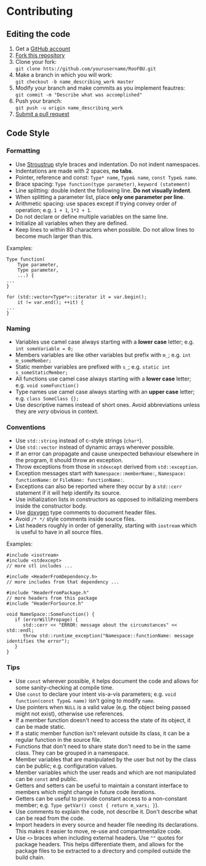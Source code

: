 Contributing
============


Editing the code
----------------

1. Get a [GitHub account](https://github.com/signup/free)
2. [Fork this repository](https://github.com/gmcgoldr/RooFBU/fork)
3. Clone your fork:  
   `git clone htts://github.com/yourusername/RooFBU.git`
4. Make a branch in which you will work:  
   `git checkout -b name_describing_work master`
5. Modify your branch and make commits as you implement feautres:  
   `git commit -m "Describe what was accomplished"`
6. Push your branch:  
   `git push -u origin name_describing_work`
7. [Submit a pull request](https://github.com/gmcgoldr/RooFBU/compare)

Code Style
----------

### Formatting

* Use [Stroustrup](http://en.wikipedia.org/wiki/Indent_style#Variant:_Stroustrup) style braces and indentation. Do not indent namespaces.
* Indentations are made with 2 spaces, **no tabs**.
* Pointer, reference and const: `Type* name`, `Type& name`, `const Type& name`.
* Brace spacing: `Type function(type parameter)`, `keyword (statement)`
* Line splitting: double indent the following line. **Do not visually indent**.
* When splitting a parameter list, place **only one parameter per line**.
* Arithmetic spacing: use spaces except if trying convey order of operation; e.g. `1 + 1`, `1*2 + 1`.
* Do not declare or define multiple variables on the same line.
* Initialize all variables when they are defined.
* Keep lines to within 80 characters when possible. Do not allow lines to become much larger than this.

Examples:
```
Type function(
    Type parameter,
    Type parameter,
    ...) {
...
}

for (std::vector<Type*>::iterator it = var.begin();
    it != var.end(); ++it) {
...
}
```

### Naming

* Variables use camel case always starting with a **lower case** letter; e.g. `int someVariable = 0;`
* Members variables are like other variables but prefix with `m_`; e.g. `int m_someMember;`
* Static member variables are prefixed with `s_`; e.g. `static int s_someStaticMember;`
* All functions use camel case always starting with a **lower case** letter; e.g. `void someFunction()`
* Type names use camel case always starting with an **upper case** letter; e.g. `class SomeClass {};`
* Use descriptive names instead of short ones. Avoid abbreviations unless they are *very* obvious in context.

### Conventions

* Use `std::string` instead of c-style strings (`char*`).
* Use `std::vector` instead of dynamic arrays wherever possible.
* If an error can propagate and cause unexpected behaviour elsewhere in the program, it should throw an exception.
* Throw exceptions from those in `stdexcept` derived from `std::exception`.
* Exception messages start with `Namespace::memberName:`, `Namespace: functionName:` or `FileName: functionName:`.
* Exceptions can also be reported where they occur by a `std::cerr` statement if it will help identify its source.
* Use initialization lists in constructors as opposed to initializing members inside the constructor body.
* Use [doxygen](http://en.wikipedia.org/wiki/Doxygen) type comments to document header files.
* Avoid `/* */` style comments inside source files.
* List headers roughly in order of generality, starting with `iostream` which is useful to have in all source files.

Examples:
```
#include <iostream>
#include <stdexcept>
// more stl includes ...

#include <HeaderFromDependency.h>
// more includes from that dependency ...

#include "HeaderFromPackage.h"
// more headers from this package
#include "HeaderForSource.h"

void NameSpace::SomeFunction() {
   if (errorWillPropage) {
      std::cerr << "ERROR: message about the circumstances" << std::endl;
      throw std::runtime_exception("Namespace::functionName: message identifies the error");
   }
}
```

### Tips

* Use `const` wherever possible, it helps document the code and allows for some sanity-checking at compile time.
* Use `const` to declare your intent vis-a-vis parameters; e.g. `void function(const Type& name)` isn't going to modify `name`.
* Use pointers when `NULL` is a valid value (e.g. the object being passed might not exist), otherwise use references.
* If a member function doesn't need to access the state of its object, it can be made static.
* If a static member function isn't relevant outside its class, it can be a regular function in the source file.
* Functions that don't need to share state don't need to be in the same class. They can be grouped in a namespace.
* Member variables that are manipulated by the user but not by the class can be public; e.g. configuration values.
* Member variables which the user reads and which are not manipulated can be `const` and public.
* Getters and setters can be useful to maintain a constant interface to members which might change in future code iterations.
* Getters can be useful to provide constant access to a non-constant member; e.g. `Type getVar() const { return m_vars; }`).
* Use comments to explain the code, not describe it. Don't describe what can be read from the code.
* Import headers in every source and header file needing its declarations. This makes it easier to move, re-use and compartmentalize code.
* Use `<>` braces when including external headers. Use `""` quotes for package headers. This helps differentiate them, and allows for the package files to be extracted to a directory and compiled outside the build chain.
